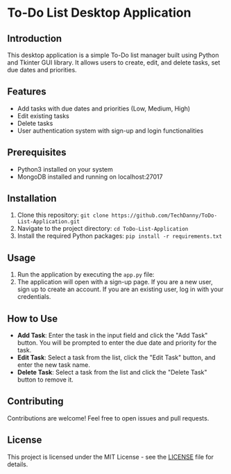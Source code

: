 # To-Do List Desktop Application

## Introduction

This desktop application is a simple To-Do list manager built using Python and Tkinter GUI library. It allows users to create, edit, and delete tasks, set due dates and priorities.

## Features

- Add tasks with due dates and priorities (Low, Medium, High)
- Edit existing tasks
- Delete tasks
- User authentication system with sign-up and login functionalities

## Prerequisites

- Python3 installed on your system
- MongoDB installed and running on localhost:27017

## Installation

1. Clone this repository:
   `git clone https://github.com/TechDanny/ToDo-List-Application.git`
2. Navigate to the project directory:
   `cd ToDo-List-Application`
3. Install the required Python packages:
   `pip install -r requirements.txt`

## Usage

1. Run the application by executing the `app.py` file:
2. The application will open with a sign-up page. If you are a new user, sign up to create an account. If you are an existing user, log in with your credentials.

## How to Use

- **Add Task**: Enter the task in the input field and click the "Add Task" button. You will be prompted to enter the due date and priority for the task.
- **Edit Task**: Select a task from the list, click the "Edit Task" button, and enter the new task name.
- **Delete Task**: Select a task from the list and click the "Delete Task" button to remove it.

## Contributing

Contributions are welcome! Feel free to open issues and pull requests.

## License

This project is licensed under the MIT License - see the [LICENSE](LICENSE) file for details.
